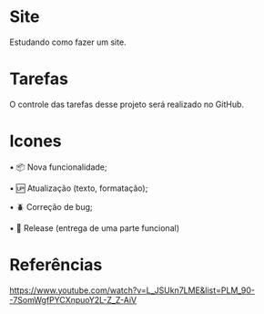 # Site

Estudando como fazer um site.

# Tarefas

O controle das tarefas desse projeto será realizado no GitHub.

# Icones

• :package: Nova funcionalidade;

• :up: Atualização (texto, formatação);

• :beetle: Correção de bug;

• :checkered_flag: Release (entrega de uma parte funcional)

# Referências

https://www.youtube.com/watch?v=L_JSUkn7LME&list=PLM_90--7SomWgfPYCXnpuoY2L-Z_Z-AiV

